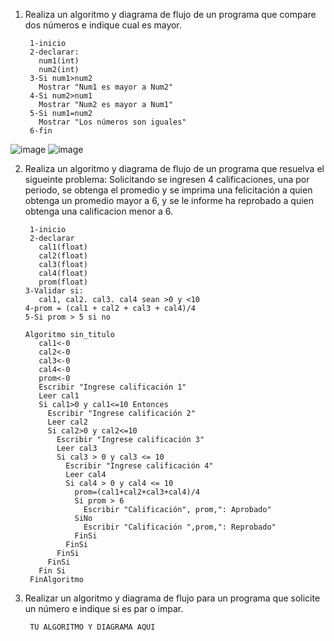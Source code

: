 1. Realiza un algoritmo y diagrama de flujo de un programa que compare dos números e indique cual es mayor.
  
        1-inicio
        2-declarar:
          num1(int)
          num2(int)
        3-Si num1>num2
          Mostrar "Num1 es mayor a Num2"
        4-Si num2>num1
          Mostrar "Num2 es mayor a Num1"
        5-Si num1=num2
          Mostrar "Los números son iguales"
        6-fin
        
![image](https://user-images.githubusercontent.com/113545552/191820726-9bb83b3c-9e54-484f-a1c7-5e8353aa79ac.png)
![image](https://user-images.githubusercontent.com/113545552/191820761-2c18a0d7-ce34-47f4-9808-f1d3f14518a6.png)

        
2. Realiza un algoritmo y diagrama de flujo de un programa que resuelva el sigueinte problema: Solicitando se ingresen 4 calificaciones, una por periodo, se obtenga el promedio y se imprima una felicitación a quien obtenga un promedio mayor a 6, y se le informe ha reprobado a quien obtenga una calificacion menor a 6.

        1-inicio
        2-declarar
          cal1(float)
          cal2(float)
          cal3(float)
          cal4(float)
          prom(float)
       3-Validar si:
          cal1, cal2. cal3. cal4 sean >0 y <10
       4-prom = (cal1 + cal2 + cal3 + cal4)/4
       5-Si prom > 5 si no
       
       Algoritmo sin_titulo
          cal1<-0
          cal2<-0
          cal3<-0
          cal4<-0
          prom<-0
          Escribir "Ingrese calificación 1"
          Leer cal1
          Si cal1>0 y cal1<=10 Entonces
            Escribir "Ingrese calificación 2"
            Leer cal2
            Si cal2>0 y cal2<=10
              Escribir "Ingrese calificación 3"
              Leer cal3
              Si cal3 > 0 y cal3 <= 10
                Escribir "Ingrese calificación 4"
                Leer cal4
                Si cal4 > 0 y cal4 <= 10
                  prom=(cal1+cal2+cal3+cal4)/4
                  Si prom > 6
                    Escribir "Calificación", prom,": Aprobado"
                  SiNo
                    Escribir "Calificación ",prom,": Reprobado"
                  FinSi
                FinSi
              FinSi
            FinSi
          Fin Si
        FinAlgoritmo

3. Realizar un algoritmo y diagrama de flujo para un programa que solicite un número e indique si es par o impar.

        TU ALGORITMO Y DIAGRAMA AQUI
